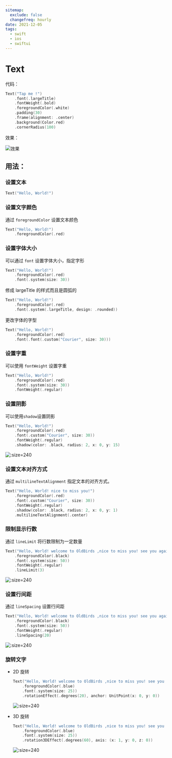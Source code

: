 ```yaml
---
sitemap:
  exclude: false
  changefreq: hourly
date: 2021-12-05
tags:
  - swift
  - ios
  - swiftui
---
```


# Text

代码：

```swift
Text("Tap me !")
    .font(.largeTitle)
    .fontWeight(.bold)
    .foregroundColor(.white)
    .padding(30)
    .frame(alignment: .center)
    .background(Color.red)
    .cornerRadius(100)
```

效果：

![效果](http://blog.loveli.site/tuc/20210616195437.png ":size=240")

## 用法：

### 设置文本

```swift
Text("Hello, World!")
```

### 设置文字颜色

通过 `foregroundColor` 设置文本颜色

```swift
Text("Hello, World!")
    .foregroundColor(.red)
```

### 设置字体大小

可以通过 `font` 设置字体大小，指定字形

```swift
Text("Hello, World!")
    .foregroundColor(.red)
    .font(.system(size: 30))
```

修成 largeTitle 的样式而且是圆弧的

```swift
Text("Hello, World!")
    .foregroundColor(.red)
    .font(.system(.largeTitle, design: .rounded))
```

更改字体的字型

```swift
Text("Hello, World!")
    .foregroundColor(.red)
    .font(.font(.custom("Courier", size: 30)))
```

### 设置字重

可以使用 `fontWeight` 设置字重

```swift
Text("Hello, World!")
    .foregroundColor(.red)
    .font(.system(size: 30))
    .fontWeight(.regular)
```

### 设置阴影

可以使用`shadow`设置阴影

```swift
Text("Hello, World!")
    .foregroundColor(.red)
    .font(.custom("Courier", size: 30))
    .fontWeight(.regular)
    .shadow(color: .black, radius: 2, x: 0, y: 15)
```

![](http://blog.loveli.site/tuc/20210616203147.png ":size=240")

### 设置文本对齐方式

通过 `multilineTextAlignment` 指定文本的对齐方式。

```swift
Text("Hello, World! nice to miss you!")
    .foregroundColor(.red)
    .font(.custom("Courier", size: 30))
    .fontWeight(.regular)
    .shadow(color: .black, radius: 2, x: 0, y: 1)
    .multilineTextAlignment(.center)
```

### 限制显示行数

通过 `lineLimit` 将行数限制为一定数量

```swift
Text("Hello, World! welcome to OldBirds ,nice to miss you! see you again ~~ ")
    .foregroundColor(.black)
    .font(.system(size: 50))
    .fontWeight(.regular)
    .lineLimit(3)
```

![](http://blog.loveli.site/tuc/20210616204427.png ":size=240")

### 设置行间距

通过 `lineSpacing` 设置行间距

```swift
Text("Hello, World! welcome to OldBirds ,nice to miss you! see you again ~~ ")
    .foregroundColor(.black)
    .font(.system(size: 50))
    .fontWeight(.regular)
    .lineSpacing(20)
```

![](http://blog.loveli.site/tuc/20210616204807.png ":size=240")

### 旋转文字

- 2D 旋转

  ```swift
  Text("Hello, World! welcome to OldBirds ,nice to miss you! see you again ~~ ")
      .foregroundColor(.blue)
      .font(.system(size: 25))
      .rotationEffect(.degrees(20), anchor: UnitPoint(x: 0, y: 0))
  ```

  ![](http://blog.loveli.site/tuc/Screen%20Shot%202021-06-16%20at%209.05.02%20PM.png ":size=240")

- 3D 旋转

  ```swift
  Text("Hello, World! welcome to OldBirds ,nice to miss you! see you again ~~ ")
      .foregroundColor(.blue)
      .font(.system(size: 25))
      .rotation3DEffect(.degrees(60), axis: (x: 1, y: 0, z: 0))
  ```

  ![](http://blog.loveli.site/tuc/20210616210549.png ":size=240")

